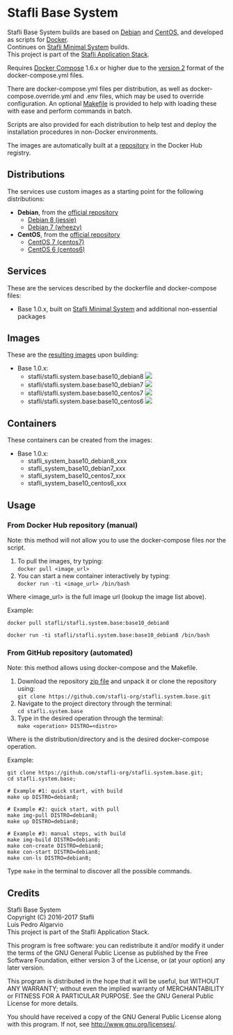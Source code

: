 # Stafli Base System
Stafli Base System builds are based on [Debian](https://www.debian.org) and [CentOS](https://www.centos.org), and developed as scripts for [Docker](https://www.docker.com).  
Continues on [Stafli Minimal System](https://github.com/stafli-org/stafli.system.minimal) builds.  
This project is part of the [Stafli Application Stack](https://github.com/stafli-org).

Requires [Docker Compose](https://docs.docker.com/compose) 1.6.x or higher due to the [version 2](https://docs.docker.com/compose/compose-file/#versioning) format of the docker-compose.yml files.

There are docker-compose.yml files per distribution, as well as docker-compose.override.yml and .env files, which may be used to override configuration.
An optional [Makefile](../../tree/master/Makefile) is provided to help with loading these with ease and perform commands in batch.

Scripts are also provided for each distribution to help test and deploy the installation procedures in non-Docker environments.

The images are automatically built at a [repository](https://hub.docker.com/r/stafli/stafli.system.base) in the Docker Hub registry.

## Distributions
The services use custom images as a starting point for the following distributions:
- __Debian__, from the [official repository](https://hub.docker.com/_/debian)
  - [Debian 8 (jessie)](../../tree/master/debian8)
  - [Debian 7 (wheezy)](../../tree/master/debian7)
- __CentOS__, from the [official repository](https://hub.docker.com/_/centos)
  - [CentOS 7 (centos7)](../../tree/master/centos7)
  - [CentOS 6 (centos6)](../../tree/master/centos6)

## Services
These are the services described by the dockerfile and docker-compose files:
- Base 1.0.x, built on [Stafli Minimal System](https://github.com/stafli-org/stafli.system.minimal) and additional non-essential packages

## Images
These are the [resulting images](https://hub.docker.com/r/stafli/stafli.system.base/tags) upon building:
- Base 1.0.x:
  - stafli/stafli.system.base:base10_debian8   [![](https://images.microbadger.com/badges/image/stafli/stafli.system.base:base10_debian8.svg)](https://microbadger.com/images/stafli/stafli.system.base:base10_debian8 "Get your own image badge on microbadger.com")
  - stafli/stafli.system.base:base10_debian7   [![](https://images.microbadger.com/badges/image/stafli/stafli.system.base:base10_debian7.svg)](https://microbadger.com/images/stafli/stafli.system.base:base10_debian7 "Get your own image badge on microbadger.com")
  - stafli/stafli.system.base:base10_centos7   [![](https://images.microbadger.com/badges/image/stafli/stafli.system.base:base10_centos7.svg)](https://microbadger.com/images/stafli/stafli.system.base:base10_centos7 "Get your own image badge on microbadger.com")
  - stafli/stafli.system.base:base10_centos6   [![](https://images.microbadger.com/badges/image/stafli/stafli.system.base:base10_centos6.svg)](https://microbadger.com/images/stafli/stafli.system.base:base10_centos6 "Get your own image badge on microbadger.com")

## Containers
These containers can be created from the images:
- Base 1.0.x:
  - stafli_system_base10_debian8_xxx
  - stafli_system_base10_debian7_xxx
  - stafli_system_base10_centos7_xxx
  - stafli_system_base10_centos6_xxx

## Usage

### From Docker Hub repository (manual)

Note: this method will not allow you to use the docker-compose files nor the script.

1. To pull the images, try typing:  
`docker pull <image_url>`
2. You can start a new container interactively by typing:  
`docker run -ti <image_url> /bin/bash`

Where <image_url> is the full image url (lookup the image list above).

Example:
```
docker pull stafli/stafli.system.base:base10_debian8

docker run -ti stafli/stafli.system.base:base10_debian8 /bin/bash
```

### From GitHub repository (automated)

Note: this method allows using docker-compose and the Makefile.

1. Download the repository [zip file](https://github.com/stafli-org/stafli.system.base/archive/master.zip) and unpack it or clone the repository using:  
`git clone https://github.com/stafli-org/stafli.system.base.git`
2. Navigate to the project directory through the terminal:  
`cd stafli.system.base`
3. Type in the desired operation through the terminal:  
`make <operation> DISTRO=<distro>`

Where <distro> is the distribution/directory and <operation> is the desired docker-compose operation.

Example:
```
git clone https://github.com/stafli-org/stafli.system.base.git;
cd stafli.system.base;

# Example #1: quick start, with build
make up DISTRO=debian8;

# Example #2: quick start, with pull
make img-pull DISTRO=debian8;
make up DISTRO=debian8;

# Example #3: manual steps, with build
make img-build DISTRO=debian8;
make con-create DISTRO=debian8;
make con-start DISTRO=debian8;
make con-ls DISTRO=debian8;
```

Type `make` in the terminal to discover all the possible commands.

## Credits
Stafli Base System  
Copyright (C) 2016-2017 Stafli  
Luís Pedro Algarvio  
This project is part of the Stafli Application Stack.

This program is free software: you can redistribute it and/or modify
it under the terms of the GNU General Public License as published by
the Free Software Foundation, either version 3 of the License, or
(at your option) any later version.

This program is distributed in the hope that it will be useful,
but WITHOUT ANY WARRANTY; without even the implied warranty of
MERCHANTABILITY or FITNESS FOR A PARTICULAR PURPOSE.  See the
GNU General Public License for more details.

You should have received a copy of the GNU General Public License
along with this program.  If not, see <http://www.gnu.org/licenses/>.
